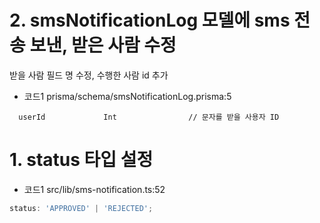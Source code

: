 # 2. smsNotificationLog 모델에 sms 전송 보낸, 받은 사람 수정

받을 사람 필드 명 수정, 수행한 사람 id 추가

- 코드1
  prisma/schema/smsNotificationLog.prisma:5

```prisma
  userId             Int                // 문자를 받을 사용자 ID
```

# 1. status 타입 설정

- 코드1
  src/lib/sms-notification.ts:52

```typescript
status: 'APPROVED' | 'REJECTED';
```
